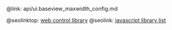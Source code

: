 @link: api/ui.baseview_maxwidth_config.md

@seolinktop: [web control library](https://webix.com)
@seolink: [javascript library list](https://webix.com/widget/list/)